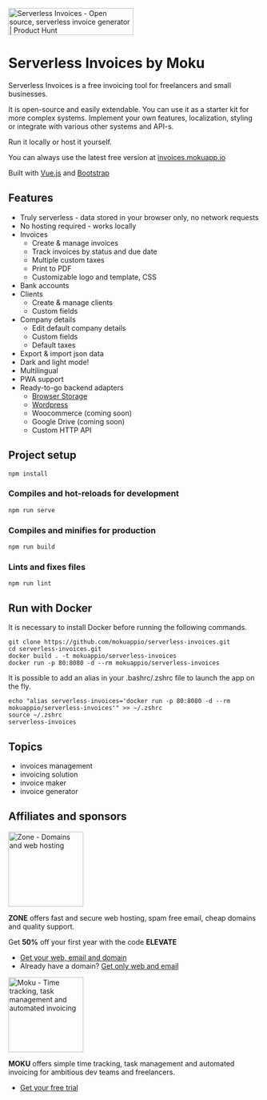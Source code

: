 <a href="https://www.producthunt.com/posts/serverless-invoices?utm_source=badge-top-post-badge&utm_medium=badge&utm_souce=badge-serverless-invoices" target="_blank"><img src="https://api.producthunt.com/widgets/embed-image/v1/top-post-badge.svg?post_id=287626&theme=light&period=daily" alt="Serverless Invoices - Open source, serverless invoice generator | Product Hunt" style="width: 250px; height: 54px;" width="250" height="54" /></a>

# Serverless Invoices by Moku

Serverless Invoices is a free invoicing tool for freelancers and small businesses.

It is open-source and easily extendable. You can use it as a starter kit for more complex systems. Implement your own features, localization, styling
 or integrate with various other systems and API-s.
 
Run it locally or host it yourself.
 
You can always use the latest free version at [invoices.mokuapp.io](https://invoices.mokuapp.io)

Built with [Vue.js](https://vuejs.org/) and [Bootstrap](https://getbootstrap.com/)

## Features
- Truly serverless - data stored in your browser only, no network requests
- No hosting required - works locally
- Invoices
  - Create & manage invoices
  - Track invoices by status and due date
  - Multiple custom taxes
  - Print to PDF
  - Customizable logo and template, CSS
- Bank accounts
- Clients
  - Create & manage clients
  - Custom fields
- Company details
  - Edit default company details
  - Custom fields
  - Default taxes
- Export & import json data
- Dark and light mode!
- Multilingual
- PWA support 
- Ready-to-go backend adapters
  - [Browser Storage](https://invoices.mokuapp.io)
  - [Wordpress](https://wordpress.org/plugins/beautiful-custom-invoices/)
  - Woocommerce (coming soon)
  - Google Drive (coming soon)
  - Custom HTTP API

## Project setup

```
npm install
```

### Compiles and hot-reloads for development
```
npm run serve
```

### Compiles and minifies for production
```
npm run build
```

### Lints and fixes files
```
npm run lint
```

## Run with Docker

It is necessary to install Docker before running the following commands.

```
git clone https://github.com/mokuappio/serverless-invoices.git
cd serverless-invoices.git
docker build . -t mokuappio/serverless-invoices
docker run -p 80:8080 -d --rm mokuappio/serverless-invoices
```

It is possible to add an alias in your .bashrc/.zshrc file to launch the app on the fly.

```
echo "alias serverless-invoices='docker run -p 80:8080 -d --rm mokuappio/serverless-invoices'" >> ~/.zshrc
source ~/.zshrc
serverless-invoices
```

## Topics
- invoices management
- invoicing solution
- invoice maker
- invoice generator 


## Affiliates and sponsors
<a href="https://www.zone.ee/en/" target="_blank"><img src="https://www.zone.ee/wp-content/themes/zone-theme/img/zone_ee.svg" alt="Zone - Domains and web hosting" width="150"/></a>

**ZONE** offers fast and secure web hosting, spam free email, cheap domains and quality support.

Get **50%** off your first year with the code **ELEVATE**
 - [Get your web, email and domain](https://my.zone.eu/en/domain-search#/?campaign=ELEVATE)
 - Already have a domain? [Get only web and email](https://my.zone.eu/en/zwebadmin/webhosting/order?campaign=ELEVATE)

<a href="https://mokuapp.io/" target="_blank"><img src="https://user-images.githubusercontent.com/5262399/170223530-0634d5c4-56d8-425e-846c-09f352f7b00c.png" alt="Moku - Time tracking, task management and automated invoicing" width="150"/></a>

**MOKU** offers simple time tracking, task management and automated invoicing for ambitious dev teams and freelancers.
 - [Get your free trial](https://mokuapp.io/)

